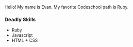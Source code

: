 Hello! My name is Evan. My favorite Codeschool path is Ruby.
### Deadly Skills
* Ruby
* Javascript
* HTML + CSS

